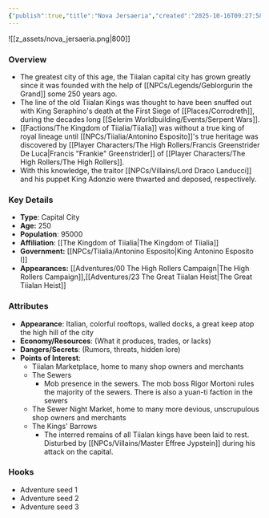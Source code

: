 ```yaml
---
{"publish":true,"title":"Nova Jersaeria","created":"2025-10-16T09:27:58.000-04:00","modified":"2025-10-16T14:16:58.831-04:00","published":"2025-10-16T14:16:58.831-04:00","cssclasses":"","Type":["Capital City"],"Age (years)":250,"Population":95000,"Affiliation":["[[The Kingdom of Tiialia]]"],"Government":"[[Antonino Esposito|King Antonino Esposito I]]","Appearances":["[[00 The High Rollers Campaign|The High Rollers Campaign]]","[[23 The Great Tiialan Heist|The Great Tiialan Heist]]"],"marker":{"mapName":"InteractiveMap","x":1095,"y":100,"icon":"mdi:map-marker-outline","colour":"green"}}
---
```


![[z_assets/nova_jersaeria.png|800]]

### Overview
- The greatest city of this age, the Tiialan capital city has grown greatly since it was founded with the help of [[NPCs/Legends/Geblorgurin the Grand]] some 250 years ago.
- The line of the old Tiialan Kings was thought to have been snuffed out with King Seraphino's death at the First Siege of [[Places/Corrodreth]], during the decades long [[Selerim Worldbuilding/Events/Serpent Wars]]. 
- [[Factions/The Kingdom of Tiialia/Tiialia]] was without a true king of royal lineage until [[NPCs/Tiialia/Antonino Esposito]]'s true heritage was discovered by [[Player Characters/The High Rollers/Francis Greenstrider De Luca\|Francis "Frankie" Greenstrider]] of [[Player Characters/The High Rollers/The High Rollers]]. 
- With this knowledge, the traitor [[NPCs/Villains/Lord Draco Landucci]] and his puppet King Adonzio were thwarted and deposed, respectively.

### Key Details
- **Type**: Capital City
- **Age:** 250
- **Population**: 95000
- **Affiliation**: [[The Kingdom of Tiialia\|The Kingdom of Tiialia]]
- **Government:** [[NPCs/Tiialia/Antonino Esposito\|King Antonino Esposito I]]
- **Appearances:**  [[Adventures/00 The High Rollers Campaign\|The High Rollers Campaign]],[[Adventures/23 The Great Tiialan Heist\|The Great Tiialan Heist]]

### Attributes
- **Appearance**: Italian, colorful rooftops, walled docks, a great keep atop the high hill of the city
- **Economy/Resources**: (What it produces, trades, or lacks)
- **Dangers/Secrets**: (Rumors, threats, hidden lore)
- **Points of Interest**:
	- Tiialan Marketplace, home to many shop owners and merchants
	- The Sewers 
		- Mob presence in the sewers. The mob boss Rigor Mortoni rules the majority of the sewers. There is also a yuan-ti faction in the sewers
	- The Sewer Night Market, home to many more devious, unscrupulous shop owners and merchants
	- The Kings' Barrows 
		- The interred remains of all Tiialan kings have been laid to rest. Disturbed by [[NPCs/Villains/Master Effree Jypstein]] during his attack on the capital.

### Hooks
- Adventure seed 1
- Adventure seed 2
- Adventure seed 3